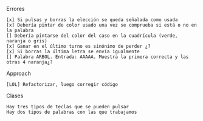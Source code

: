 Errores

    [x] Si pulsas y borras la elección se queda señalada como usada 
    [x] Debería pintar de color usado una vez se comprueba si está o no en la palabra
    [] Debería pintarse del color del caso en la cuadrícula (verde, naranja o gris)
    [x] Ganar en el último turno es sinónimo de perder ¿?
    [x] Si borras la última letra se envía igualmente
    [] Palabra ARBOL. Entrada: AAAAA. Muestra la primera correcta y las otras 4 naranja¿?

Approach

    [LOL] Refactorizar, luego corregir código 

Clases
    
    Hay tres tipos de teclas que se pueden pulsar
    Hay dos tipos de palabras con las que trabajamos
